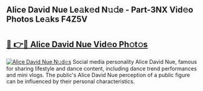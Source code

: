 ## Alice David Nue Le𝚊k𝚎d N𝚞𝚍e - Part-3NX Vid𝚎o Photos Le𝚊ks F4Z5V

# <h2><a href="http://fbax0pl.evod.top/?m=Alice+David+Nue">🔗 👉🔴 Alice David Nue Vid𝚎o Ph𝚘t𝚘s</a></h2>

[![Alice David Nue N𝚞d𝚎s](https://i.imgur.com/8V9OHl7.gif)](http://fbax0pl.evod.top/?m=Alice+David+Nue)
Social media personality Alice David Nue, famous for sharing lifestyle and dance content, including dance trend performances and mini vlogs. The public's Alice David Nue perception of a public figure can be influenced by their personal characteristics. 
